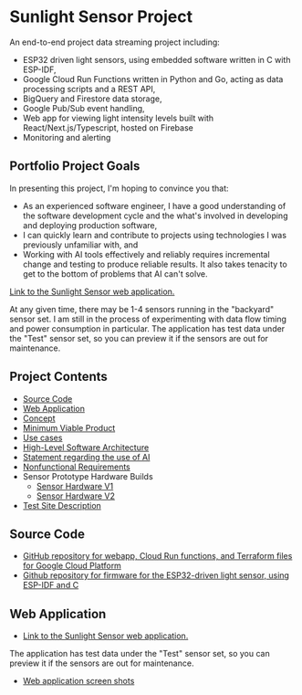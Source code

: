 # Sunlight Sensor Project

An end-to-end project data streaming project including:
- ESP32 driven light sensors, using embedded software written in C with ESP-IDF, 
- Google Cloud Run Functions written in Python and Go, acting as data processing scripts and a REST API,
- BigQuery and Firestore data storage,
- Google Pub/Sub event handling,
- Web app for viewing light intensity levels built with React/Next.js/Typescript, hosted on Firebase
- Monitoring and alerting

## Portfolio Project Goals
In presenting this project, I'm hoping to convince you that:
- As an experienced software engineer, I have a good understanding of the software development cycle and the what's involved in developing and deploying production software,
- I can quickly learn and contribute to projects using technologies I was previously unfamiliar with, and
- Working with AI tools effectively and reliably requires incremental change and testing to produce reliable results.  It also takes tenacity to get to the bottom of problems that AI can't solve.

[Link to the Sunlight Sensor web application.](https://sunlight.codepaw.com/)

At any given time, there may be 1-4 sensors running in the "backyard" sensor set.  I am still in the process of experimenting with data flow timing and power consumption in particular.  The application has test data under the "Test" sensor set, so you can preview it if the sensors are out for maintenance.


## Project Contents
- [Source Code](#source-code)
- [Web Application](#web-application)
- [Concept](Concept.md)
- [Minimum Viable Product](MinimumViableProduct.md)
- [Use cases](UseCases.md)
- [High-Level Software Architecture](Architecture.md)
- [Statement regarding the use of AI](UseOfAI.md)
- [Nonfunctional Requirements](Nonfunctional.md)
- Sensor Prototype Hardware Builds
  - [Sensor Hardware V1](SensorHardwareV1)
  - [Sensor Hardware V2](SensorHardwareV2)
- [Test Site Description](Site.md)

## Source Code
- [GitHub repository for webapp, Cloud Run functions, and Terraform files for Google Cloud Platform
](https://github.com/kden/sunlight_sensor_gcp)
- [Github repository for firmware for the ESP32-driven light sensor, using ESP-IDF and C
](https://github.com/kden/esp32_sunlight_sensor)

## Web Application

- [Link to the Sunlight Sensor web application.
](https://sunlight.codepaw.com/)

The application has test data under the "Test" sensor set, so you can preview it if the sensors are out for maintenance.

- [Web application screen shots](WebappScreenshots.md)
